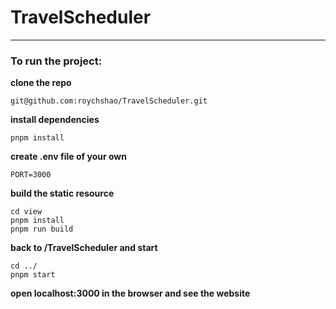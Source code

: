 # TravelScheduler
---
### To run the project:
**clone the repo**
```
git@github.com:roychshao/TravelScheduler.git
```
**install dependencies**
```
pnpm install
```
**create .env file of your own**
```properties
PORT=3000
```
**build the static resource**
```
cd view
pnpm install
pnpm run build
```
**back to /TravelScheduler and start**
```
cd ../
pnpm start
```
**open localhost:3000 in the browser and see the website**
